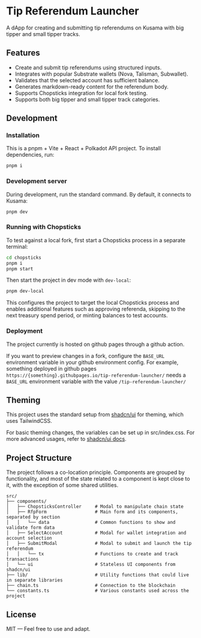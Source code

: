 # Tip Referendum Launcher

A dApp for creating and submitting tip referendums on Kusama with big tipper and small tipper tracks.

## Features

- Create and submit tip referendums using structured inputs.
- Integrates with popular Substrate wallets (Nova, Talisman, Subwallet).
- Validates that the selected account has sufficient balance.
- Generates markdown-ready content for the referendum body.
- Supports Chopsticks integration for local fork testing.
- Supports both big tipper and small tipper track categories.

## Development

### Installation

This is a pnpm + Vite + React + Polkadot API project. To install dependencies, run:

```sh
pnpm i
```

### Development server

During development, run the standard command. By default, it connects to Kusama:

```sh
pnpm dev
```

### Running with Chopsticks

To test against a local fork, first start a Chopsticks process in a separate terminal:

```sh
cd chopsticks
pnpm i
pnpm start
```

Then start the project in dev mode with `dev-local`:

```sh
pnpm dev-local
```

This configures the project to target the local Chopsticks process and enables additional features such as approving referenda, skipping to the next treasury spend period, or minting balances to test accounts.

### Deployment

The project currently is hosted on github pages through a github action.

If you want to preview changes in a fork, configure the `BASE_URL` environment variable in your github environment config. For example, something deployed in github pages `https://{something}.githubpages.io/tip-referendum-launcher/` needs a `BASE_URL` environment variable with the value `/tip-referendum-launcher/`

## Theming

This project uses the standard setup from [shadcn/ui](https://ui.shadcn.com) for theming, which uses TailwindCSS.

For basic theming changes, the variables can be set up in src/index.css. For more advanced usages, refer to [shadcn/ui docs](https://ui.shadcn.com/docs).

## Project Structure

The project follows a co-location principle. Components are grouped by functionality, and most of the state related to a component is kept close to it, with the exception of some shared utilities.

```
src/
├── components/
│   ├── ChopsticksController     # Modal to manipulate chain state
│   ├── RfpForm                  # Main form and its components, separated by section
│   │   └── data                 # Common functions to show and validate form data
│   ├── SelectAccount            # Modal for wallet integration and account selection
│   ├── SubmitModal              # Modal to submit and launch the tip referendum
│   │   └── tx                   # Functions to create and track transactions
│   └── ui                       # Stateless UI components from shadcn/ui
├── lib/                         # Utility functions that could live in separate libraries
├── chain.ts                     # Connection to the blockchain
└── constants.ts                 # Various constants used across the project
```

## License

MIT — Feel free to use and adapt.
